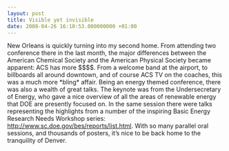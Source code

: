 ```yaml
---
layout: post
title: Visible yet invisible
date: 2008-04-26 16:10:53.000000000 +01:00
---
```

<p>New Orleans is quickly turning into my second home. From attending two conference there in the last month, the major differences between the American Chemical Society and the American Physical Society became apparent: ACS has more $$$$. From a welcome band at the airport, to billboards all around downtown, and of course ACS TV on the coaches, this was a much more *bling* affair. Being an energy themed conference, there was also a wealth of great talks. The keynote was from the Undersecretary of Energy, who gave a nice overview of all the areas of renewable energy that DOE are presently focused on. In the same session there were talks representing the highlights from a number of the inspiring Basic Energy Research Needs Workshop series: <a title="http://www.sc.doe.gov/bes/reports/list.html" href="http://www.sc.doe.gov/bes/reports/list.html">http://www.sc.doe.gov/bes/reports/list.html</a>. With so many parallel oral sessions, and thousands of posters, it’s nice to be back home to the tranquility of Denver.</p>
